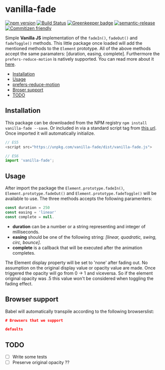 # vanilla-fade

[![npm version](https://badge.fury.io/js/vanilla-fade.svg)](https://badge.fury.io/js/vanilla-fade) [![Build Status](https://travis-ci.org/matteobad/vanilla-fade.svg?branch=master)](https://travis-ci.org/matteobad/vanilla-fade/) [![Greenkeeper badge](https://badges.greenkeeper.io/matteobad/vanilla-fade.svg)](https://greenkeeper.io/)
[![semantic-release](https://img.shields.io/badge/%20%20%F0%9F%93%A6%F0%9F%9A%80-semantic--release-e10079.svg)](https://github.com/semantic-release/semantic-release) [![Commitizen friendly](https://img.shields.io/badge/commitizen-friendly-brightgreen.svg)](http://commitizen.github.io/cz-cli/)

Simple **Vanilla JS** implementation of the `fadeIn()`, `fadeOut()` and `fadeToggle()` methods. This little package once loaded will add the mentioned methods to the `Element` prototype. All of the above methods accept the same paramaters: [duration, easing, complete]. Furthermore the `prefers-reduce-motion` is natively supported. You can read more about it [here](https://developers.google.com/web/updates/2019/03/prefers-reduced-motion).

* [Installation](#installation)
* [Usage](#usage)
* [prefers-reduce-motion](https://developers.google.com/web/updates/2019/03/prefers-reduced-motion)
* [Broser support](#browser-support)
* [TODO](#todo)

## Installation

This package can be downloaded from the NPM registry `npm install vanilla-fade --save`. Or included in via a standard script tag from [this url](https://unpkg.com/vanilla-fade/dist/vanilla-fade.js). Once imported it will automatically initialize.

```javascript
// ES5
<script src="https://unpkg.com/vanilla-fade/dist/vanilla-fade.js">

// ES6
import 'vanilla-fade';
```

## Usage

After import the package the `Element.prototype.fadeIn()`, `Element.prototype.fadeOut()` and `Element.prototype.fadeToggle()` will be available to use. The three methods accepts the following paramenters:

```javascript
const duration = 250
const easing = 'linear'
const complete = null.
```

* **duration** can be a number or a string representing and integer of milliseconds.
* **easing** should be one of the following string: _[linear, quadratic, swing, circ, bounce]_.
* **complete** is a callback that will be executed after the animation completes.

The Element display property will be set to 'none' after fading out. No assumption on the original display value or opacity value are made. Once triggered the opacity will go from 0 -> 1 and viceversa. So if the element original opacity was .5 this value won't be considered when toggling the fading effect.

## Browser support

Babel will automatically transpile according to the following browserslist:

```json
# Browsers that we support

defaults
```

## TODO

* [ ] Write some tests
* [ ] Preserve original opacity ??
